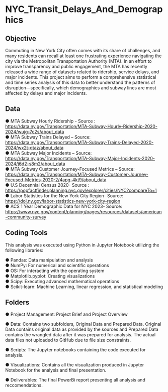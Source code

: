 # NYC_Transit_Delays_And_Demographics
## Objective
Commuting in New York City often comes with its share of challenges, and many residents can recall at least one frustrating experience navigating the city via the Metropolitan Transportation Authority (MTA). In an effort to improve transparency and public engagement, the MTA has recently released a wide range of datasets related to ridership, service delays, and major incidents. This project aims to perform a comprehensive statistical and time series analysis of this data to better understand the patterns of disruption—specifically, which demographics and subway lines are most affected by delays and major incidents.  
## Data
● MTA Subway Hourly Ridership - Source : https://data.ny.gov/Transportation/MTA-Subway-Hourly-Ridership-2020-2024/wujg-7c2s/about_data \
● MTA Subway Trains Delayed – Source: https://data.ny.gov/Transportation/MTA-Subway-Trains-Delayed-2020-2024/wx2t-qtaz/about_data \
● MTA Subway Major Incidents – Source: https://data.ny.gov/Transportation/MTA-Subway-Major-Incidents-2020-2024/j6d2-s8m2/about_data \
● MTA Subway Customer Journey-Focused Metrics – Source: https://data.ny.gov/Transportation/MTA-Subway-Customer-Journey-Focused-Metrics-2020-2/4apg-4kt9/about_data \
● U.S Decennial Census 2020- Source : https://popfactfinder.planning.nyc.gov/explorer/cities/NYC?compareTo=1 \
● Labor Statistics for the New York City Region- Source: https://dol.ny.gov/labor-statistics-new-york-city-region \
● ACS 1 Year Demographic Data for NYC 2023- Source: https://www.nyc.gov/content/planning/pages/resources/datasets/american-community-survey

## Coding Tools

This analysis was executed using Python in Jupyter Notebook utilizing the following libraries:

● Pandas: Data manipulation and analysis\
● NumPy: For numerical and scientific operations\
● OS: For interacting with the operating system\
● Matplotlib.pyplot: Creating visualizations\
● Scipy: Executing advanced mathematical operations\
● Scikit-learn: Machine Learning, linear regression, and statistical modeling

## Folders

● Project Management: Project Brief and Project Overview

● Data: Contains two subfolders, Original Data and Prepared Data. Original Data contains original data as provided by the sources and Prepared Data contains the wrangled data after it was prepared for analysis. The actual data files not uploaded to GitHub due to file size constraints.

● Scripts: The Jupyter notebooks containing the code executed for analysis.

● Visualizations: Contains all the visualization produced in Jupyter Notebook for the analysis and final presentation.

● Deliverables: The final PowerBi report presenting all analysis and reccomendations. 
